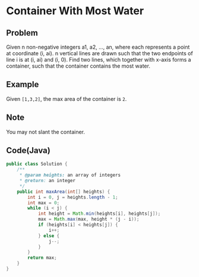 # Container With Most Water

## Problem

Given n non-negative integers a1, a2, ..., an, where each represents a point at coordinate (i, ai). n vertical lines are drawn such that the two endpoints of line i is at (i, ai) and (i, 0). Find two lines, which together with x-axis forms a container, such that the container contains the most water.

## Example

Given `[1,3,2]`, the max area of the container is `2`.

## Note

You may not slant the container.

## Code(Java)

```java
public class Solution {
    /**
     * @param heights: an array of integers
     * @return: an integer
     */
    public int maxArea(int[] heights) {
        int i = 0, j = heights.length - 1;
        int max = 0;
        while (i < j) {
            int height = Math.min(heights[i], heights[j]);
            max = Math.max(max, height * (j - i));
            if (heights[i] < heights[j]) {
                i++;
            } else {
                j--;
            }
        }
        return max;
    }
}
```
